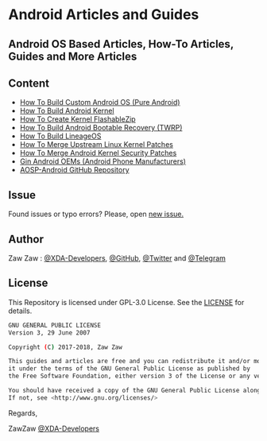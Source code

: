 # Android Articles and Guides

## Android OS Based Articles, How-To Articles, Guides and More Articles


## Content
- [How To Build Custom Android OS (Pure Android)](https://github.com/zawzaww/android-articles/blob/android/articles/Building-Custom-Android-OS.md)
- [How To Build Android Kernel](https://github.com/zawzaww/android-articles/blob/android/articles/Building-Android-Kernel.md)
- [How To Create Kernel FlashableZip](https://github.com/zawzaww/android-articles/blob/android/articles/Creating-FlashableZip.md)
- [How To Build Android Bootable Recovery (TWRP)](https://github.com/zawzaww/android-articles/blob/android/articles/Building-TWRP-Recovery.md)
- [How To Build LineageOS](https://github.com/zawzaww/android-articles/blob/android/articles/Building-LineageOS.md)
- [How To Merge Upstream Linux Kernel Patches](https://github.com/zawzaww/android-articles/blob/android/articles/Merging-Upstream-Linux-Kernel-Patches.md)
- [How To Merge Android Kernel Security Patches](https://github.com/zawzaww/android-articles/blob/android/articles/Merging-Kernel-Security-Patches.md)
- [Gin Android OEMs (Android Phone Manufacturers)](https://github.com/zawzaww/android-articles/blob/android/articles/Gin-Android-OEMs.md)
- [AOSP-Android GitHub Repository](https://github.com/zawzaww/android-articles/blob/android/articles/AOSP-Android-GitHub-Repo.md)


## Issue
Found issues or typo errors? 
Please, open [new issue.](https://github.com/zawzaww/android-articles/issues/new)


## Author
Zaw Zaw : [@XDA-Developers](https://forum.xda-developers.com/member.php?u=7581611), [@GitHub](https://github.com/zawzaww), [@Twitter](https://twitter.com/zawzawwme) and [@Telegram](https://t.me/zawzaww)


## License
This Repository is licensed under GPL-3.0 License. See the [LICENSE](https://github.com/zawzaww/android-articles/blob/android/LICENSE) for details.

```bash
GNU GENERAL PUBLIC LICENSE
Version 3, 29 June 2007

Copyright (C) 2017-2018, Zaw Zaw

This guides and articles are free and you can redistribute it and/or modify
it under the terms of the GNU General Public License as published by
the Free Software Foundation, either version 3 of the License or any version.

You should have received a copy of the GNU General Public License along with this program.
If not, see <http://www.gnu.org/licenses/>
```

Regards,

ZawZaw [@XDA-Developers](https://forum.xda-developers.com/member.php?u=7581611)
